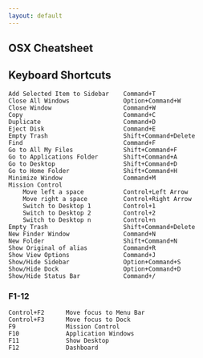 ```yaml
---
layout: default
---
```

OSX Cheatsheet
---
## Keyboard Shortcuts


	Add Selected Item to Sidebar	Command+T
	Close All Windows				Option+Command+W
	Close Window					Command+W
	Copy							Command+C
	Duplicate						Command+D
	Eject Disk						Command+E
	Empty Trash						Shift+Command+Delete
	Find							Command+F
	Go to All My Files				Shift+Command+F
	Go to Applications Folder		Shift+Command+A
	Go to Desktop					Shift+Command+D
	Go to Home Folder				Shift+Command+H
	Minimize Window					Command+M
	Mission Control
		Move left a space			Control+Left Arrow
		Move right a space			Control+Right Arrow
		Switch to Desktop 1			Control+1
		Switch to Desktop 2			Control+2
		Switch to Desktop n			Control+n
	Empty Trash						Shift+Command+Delete
	New Finder Window				Command+N
	New Folder						Shift+Command+N
	Show Original of alias			Command+R
	Show View Options				Command+J
	Show/Hide Sidebar				Option+Command+S
	Show/Hide Dock					Option+Command+D
	Show/Hide Status Bar			Command+/

### F1-12
	Control+F2		Move focus to Menu Bar
	Control+F3		Move focus to Dock
	F9				Mission Control
	F10				Application Windows
	F11				Show Desktop
	F12				Dashboard
